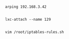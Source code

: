 ﻿```

arping 192.168.3.42

```

```

lxc-attach --name 129

```

```

vim /root/iptables-rules.sh 

```
